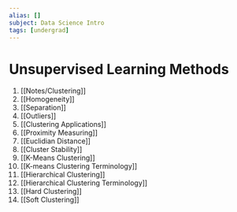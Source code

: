 ```yaml
---
alias: []
subject: Data Science Intro
tags: [undergrad]
---
```

# Unsupervised Learning Methods


1. [[Notes/Clustering]]
2. [[Homogeneity]]
3. [[Separation]]
4. [[Outliers]]
5. [[Clustering Applications]]
6. [[Proximity Measuring]]
7. [[Euclidian Distance]]
8. [[Cluster Stability]]
9. [[K-Means Clustering]]
10. [[K-means Clustering Terminology]]
11. [[Hierarchical Clustering]]
12. [[Hierarchical Clustering Terminology]]
13. [[Hard Clustering]]
14. [[Soft Clustering]]